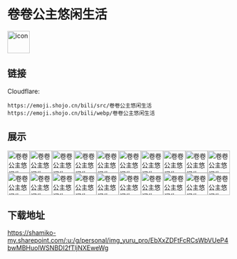 # 卷卷公主悠闲生活
<img src="https://emoji.shojo.cn/bili/src/卷卷公主悠闲生活/icon.png" width="50" height="50" alt="icon">

## 链接
Cloudflare:
```
https://emoji.shojo.cn/bili/src/卷卷公主悠闲生活
https://emoji.shojo.cn/bili/webp/卷卷公主悠闲生活
```
## 展示
<img src="https://emoji.shojo.cn/bili/src/卷卷公主悠闲生活/卷卷公主悠闲生活-红包.png" width="50" height="50" alt="卷卷公主悠闲生活-红包"><img src="https://emoji.shojo.cn/bili/src/卷卷公主悠闲生活/卷卷公主悠闲生活-点赞.png" width="50" height="50" alt="卷卷公主悠闲生活-点赞"><img src="https://emoji.shojo.cn/bili/src/卷卷公主悠闲生活/卷卷公主悠闲生活-机灵.png" width="50" height="50" alt="卷卷公主悠闲生活-机灵"><img src="https://emoji.shojo.cn/bili/src/卷卷公主悠闲生活/卷卷公主悠闲生活-睡不着.png" width="50" height="50" alt="卷卷公主悠闲生活-睡不着"><img src="https://emoji.shojo.cn/bili/src/卷卷公主悠闲生活/卷卷公主悠闲生活-爱你.png" width="50" height="50" alt="卷卷公主悠闲生活-爱你"><img src="https://emoji.shojo.cn/bili/src/卷卷公主悠闲生活/卷卷公主悠闲生活-美美哒.png" width="50" height="50" alt="卷卷公主悠闲生活-美美哒"><img src="https://emoji.shojo.cn/bili/src/卷卷公主悠闲生活/卷卷公主悠闲生活-优雅.png" width="50" height="50" alt="卷卷公主悠闲生活-优雅"><img src="https://emoji.shojo.cn/bili/src/卷卷公主悠闲生活/卷卷公主悠闲生活-耶.png" width="50" height="50" alt="卷卷公主悠闲生活-耶"><img src="https://emoji.shojo.cn/bili/src/卷卷公主悠闲生活/卷卷公主悠闲生活-抱抱.png" width="50" height="50" alt="卷卷公主悠闲生活-抱抱"><img src="https://emoji.shojo.cn/bili/src/卷卷公主悠闲生活/卷卷公主悠闲生活-运动.png" width="50" height="50" alt="卷卷公主悠闲生活-运动"><img src="https://emoji.shojo.cn/bili/src/卷卷公主悠闲生活/卷卷公主悠闲生活-呵呵.png" width="50" height="50" alt="卷卷公主悠闲生活-呵呵"><img src="https://emoji.shojo.cn/bili/src/卷卷公主悠闲生活/卷卷公主悠闲生活-买买买.png" width="50" height="50" alt="卷卷公主悠闲生活-买买买"><img src="https://emoji.shojo.cn/bili/src/卷卷公主悠闲生活/卷卷公主悠闲生活-ok.png" width="50" height="50" alt="卷卷公主悠闲生活-ok"><img src="https://emoji.shojo.cn/bili/src/卷卷公主悠闲生活/卷卷公主悠闲生活-不要.png" width="50" height="50" alt="卷卷公主悠闲生活-不要"><img src="https://emoji.shojo.cn/bili/src/卷卷公主悠闲生活/卷卷公主悠闲生活-鼓掌.png" width="50" height="50" alt="卷卷公主悠闲生活-鼓掌"><img src="https://emoji.shojo.cn/bili/src/卷卷公主悠闲生活/卷卷公主悠闲生活-谢谢.png" width="50" height="50" alt="卷卷公主悠闲生活-谢谢"><img src="https://emoji.shojo.cn/bili/src/卷卷公主悠闲生活/卷卷公主悠闲生活-好的.png" width="50" height="50" alt="卷卷公主悠闲生活-好的"><img src="https://emoji.shojo.cn/bili/src/卷卷公主悠闲生活/卷卷公主悠闲生活-拜拜.png" width="50" height="50" alt="卷卷公主悠闲生活-拜拜"><img src="https://emoji.shojo.cn/bili/src/卷卷公主悠闲生活/卷卷公主悠闲生活-忍住.png" width="50" height="50" alt="卷卷公主悠闲生活-忍住"><img src="https://emoji.shojo.cn/bili/src/卷卷公主悠闲生活/卷卷公主悠闲生活-我可以.png" width="50" height="50" alt="卷卷公主悠闲生活-我可以">

## 下载地址

https://shamiko-my.sharepoint.com/:u:/g/personal/img_yuru_pro/EbXxZDFtFcRCsWbVUeP4bwMBHuolWSNBDI2fTljNXEweWg